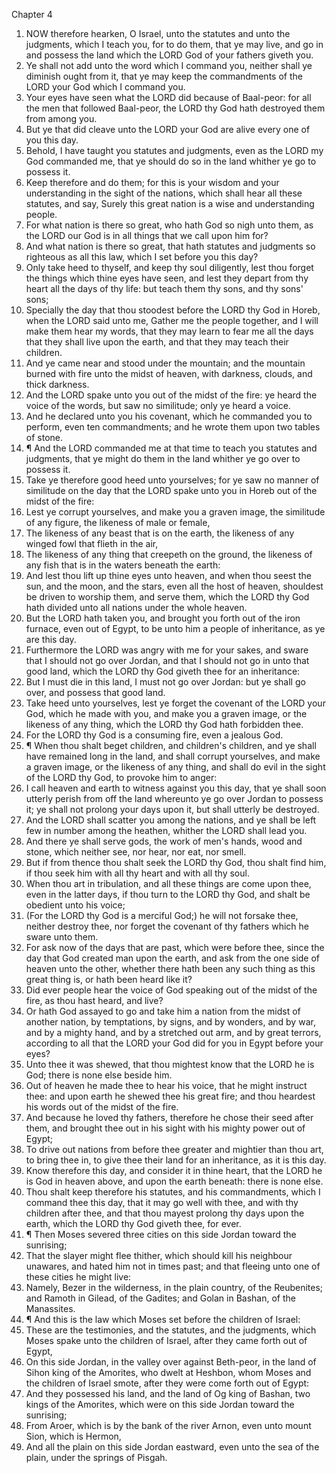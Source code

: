 

Chapter 4

1. NOW therefore hearken, O Israel, unto the statutes and unto the judgments, which I teach you, for to do them, that ye may live, and go in and possess the land which the LORD God of your fathers giveth you.
2. Ye shall not add unto the word which I command you, neither shall ye diminish ought from it, that ye may keep the commandments of the LORD your God which I command you.
3. Your eyes have seen what the LORD did because of Baal-peor: for all the men that followed Baal-peor, the LORD thy God hath destroyed them from among you.
4. But ye that did cleave unto the LORD your God are alive every one of you this day.
5. Behold, I have taught you statutes and judgments, even as the LORD my God commanded me, that ye should do so in the land whither ye go to possess it.
6. Keep therefore and do them; for this is your wisdom and your understanding in the sight of the nations, which shall hear all these statutes, and say, Surely this great nation is a wise and understanding people.
7. For what nation is there so great, who hath God so nigh unto them, as the LORD our God is in all things that we call upon him for?
8. And what nation is there so great, that hath statutes and judgments so righteous as all this law, which I set before you this day?
9. Only take heed to thyself, and keep thy soul diligently, lest thou forget the things which thine eyes have seen, and lest they depart from thy heart all the days of thy life: but teach them thy sons, and thy sons' sons;
10. Specially the day that thou stoodest before the LORD thy God in Horeb, when the LORD said unto me, Gather me the people together, and I will make them hear my words, that they may learn to fear me all the days that they shall live upon the earth, and that they may teach their children.
11. And ye came near and stood under the mountain; and the mountain burned with fire unto the midst of heaven, with darkness, clouds, and thick darkness.
12. And the LORD spake unto you out of the midst of the fire: ye heard the voice of the words, but saw no similitude; only ye heard a voice.
13. And he declared unto you his covenant, which he commanded you to perform, even ten commandments; and he wrote them upon two tables of stone.
14. ¶ And the LORD commanded me at that time to teach you statutes and judgments, that ye might do them in the land whither ye go over to possess it.
15. Take ye therefore good heed unto yourselves; for ye saw no manner of similitude on the day that the LORD spake unto you in Horeb out of the midst of the fire:
16. Lest ye corrupt yourselves, and make you a graven image, the similitude of any figure, the likeness of male or female,
17. The likeness of any beast that is on the earth, the likeness of any winged fowl that flieth in the air,
18. The likeness of any thing that creepeth on the ground, the likeness of any fish that is in the waters beneath the earth:
19. And lest thou lift up thine eyes unto heaven, and when thou seest the sun, and the moon, and the stars, even all the host of heaven, shouldest be driven to worship them, and serve them, which the LORD thy God hath divided unto all nations under the whole heaven.
20. But the LORD hath taken you, and brought you forth out of the iron furnace, even out of Egypt, to be unto him a people of inheritance, as ye are this day.
21. Furthermore the LORD was angry with me for your sakes, and sware that I should not go over Jordan, and that I should not go in unto that good land, which the LORD thy God giveth thee for an inheritance:
22. But I must die in this land, I must not go over Jordan: but ye shall go over, and possess that good land.
23. Take heed unto yourselves, lest ye forget the covenant of the LORD your God, which he made with you, and make you a graven image, or the likeness of any thing, which the LORD thy God hath forbidden thee.
24. For the LORD thy God is a consuming fire, even a jealous God.
25. ¶ When thou shalt beget children, and children's children, and ye shall have remained long in the land, and shall corrupt yourselves, and make a graven image, or the likeness of any thing, and shall do evil in the sight of the LORD thy God, to provoke him to anger:
26. I call heaven and earth to witness against you this day, that ye shall soon utterly perish from off the land whereunto ye go over Jordan to possess it; ye shall not prolong your days upon it, but shall utterly be destroyed.
27. And the LORD shall scatter you among the nations, and ye shall be left few in number among the heathen, whither the LORD shall lead you.
28. And there ye shall serve gods, the work of men's hands, wood and stone, which neither see, nor hear, nor eat, nor smell.
29. But if from thence thou shalt seek the LORD thy God, thou shalt find him, if thou seek him with all thy heart and with all thy soul.
30. When thou art in tribulation, and all these things are come upon thee, even in the latter days, if thou turn to the LORD thy God, and shalt be obedient unto his voice;
31. (For the LORD thy God is a merciful God;) he will not forsake thee, neither destroy thee, nor forget the covenant of thy fathers which he sware unto them.
32. For ask now of the days that are past, which were before thee, since the day that God created man upon the earth, and ask from the one side of heaven unto the other, whether there hath been any such thing as this great thing is, or hath been heard like it?
33. Did ever people hear the voice of God speaking out of the midst of the fire, as thou hast heard, and live?
34. Or hath God assayed to go and take him a nation from the midst of another nation, by temptations, by signs, and by wonders, and by war, and by a mighty hand, and by a stretched out arm, and by great terrors, according to all that the LORD your God did for you in Egypt before your eyes?
35. Unto thee it was shewed, that thou mightest know that the LORD he is God; there is none else beside him.
36. Out of heaven he made thee to hear his voice, that he might instruct thee: and upon earth he shewed thee his great fire; and thou heardest his words out of the midst of the fire.
37. And because he loved thy fathers, therefore he chose their seed after them, and brought thee out in his sight with his mighty power out of Egypt;
38. To drive out nations from before thee greater and mightier than thou art, to bring thee in, to give thee their land for an inheritance, as it is this day.
39. Know therefore this day, and consider it in thine heart, that the LORD he is God in heaven above, and upon the earth beneath: there is none else.
40. Thou shalt keep therefore his statutes, and his commandments, which I command thee this day, that it may go well with thee, and with thy children after thee, and that thou mayest prolong thy days upon the earth, which the LORD thy God giveth thee, for ever.
41. ¶ Then Moses severed three cities on this side Jordan toward the sunrising;
42. That the slayer might flee thither, which should kill his neighbour unawares, and hated him not in times past; and that fleeing unto one of these cities he might live:
43. Namely, Bezer in the wilderness, in the plain country, of the Reubenites; and Ramoth in Gilead, of the Gadites; and Golan in Bashan, of the Manassites.
44. ¶ And this is the law which Moses set before the children of Israel:
45. These are the testimonies, and the statutes, and the judgments, which Moses spake unto the children of Israel, after they came forth out of Egypt,
46. On this side Jordan, in the valley over against Beth-peor, in the land of Sihon king of the Amorites, who dwelt at Heshbon, whom Moses and the children of Israel smote, after they were come forth out of Egypt:
47. And they possessed his land, and the land of Og king of Bashan, two kings of the Amorites, which were on this side Jordan toward the sunrising;
48. From Aroer, which is by the bank of the river Arnon, even unto mount Sion, which is Hermon,
49. And all the plain on this side Jordan eastward, even unto the sea of the plain, under the springs of Pisgah.
